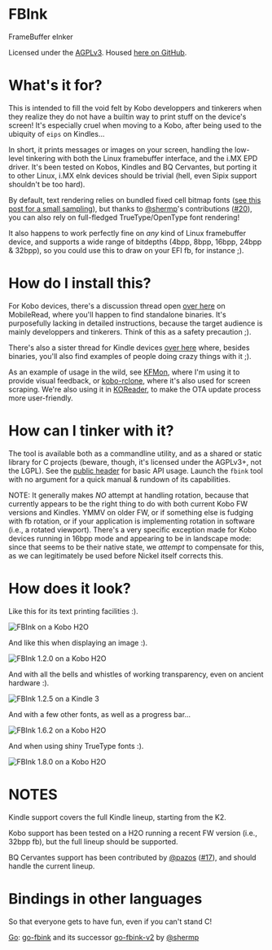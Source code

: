 # FBInk
FrameBuffer eInker

Licensed under the [AGPLv3](/LICENSE).
Housed [here on GitHub](https://github.com/NiLuJe/FBInk).

# What's it for?

This is intended to fill the void felt by Kobo developpers and tinkerers when they realize they do not have a builtin way to print stuff on the device's screen!
It's especially cruel when moving to a Kobo, after being used to the ubiquity of `eips` on Kindles...

In short, it prints messages or images on your screen, handling the low-level tinkering with both the Linux framebuffer interface, and the i.MX EPD driver.
It's been tested on Kobos, Kindles and BQ Cervantes, but porting it to other Linux, i.MX eInk devices should be trivial (hell, even Sipix support shouldn't be too hard).

By default, text rendering relies on bundled fixed cell bitmap fonts ([see this post for a small sampling](https://www.mobileread.com/forums/showpost.php?p=3765426&postcount=31)),
but thanks to [@shermp](https://github.com/shermp)'s contributions ([#20](https://github.com/NiLuJe/FBInk/pull/20)), you can also rely on full-fledged TrueType/OpenType font rendering!

It also happens to work perfectly fine on *any* kind of Linux framebuffer device, and supports a wide range of bitdepths (4bpp, 8bpp, 16bpp, 24bpp & 32bpp),
so you could use this to draw on your EFI fb, for instance ;).

# How do I install this?

For Kobo devices, there's a discussion thread open [over here](https://www.mobileread.com/forums/showthread.php?t=299110) on MobileRead, where you'll happen to find standalone binaries.
It's purposefully lacking in detailed instructions, because the target audience is mainly developpers and tinkerers. Think of this as a safety precaution ;).

There's also a sister thread for Kindle devices [over here](https://www.mobileread.com/forums/showthread.php?t=299620) where, besides binaries, you'll also find examples of people doing crazy things with it ;).

As an example of usage in the wild, see [KFMon](https://github.com/NiLuJe/kfmon), where I'm using it to provide visual feedback, or [kobo-rclone](https://github.com/shermp/kobo-rclone), where it's also used for screen scraping. We're also using it in [KOReader](https://github.com/koreader/koreader), to make the OTA update process more user-friendly.

# How can I tinker with it?

The tool is available both as a commandline utility, and as a shared or static library for C projects (beware, though, it's licensed under the AGPLv3+, not the LGPL).
See the [public header](fbink.h) for basic API usage.
Launch the `fbink` tool with no argument for a quick manual & rundown of its capabilities.

NOTE: It generally makes *NO* attempt at handling rotation, because that currently appears to be the right thing to do with both current Kobo FW versions and Kindles.
YMMV on older FW, or if something else is fudging with fb rotation, or if your application is implementing rotation in software (i.e., a rotated viewport).
There's a very specific exception made for Kobo devices running in 16bpp mode and appearing to be in landscape mode: since that seems to be their native state,
we *attempt* to compensate for this, as we can legitimately be used before Nickel itself corrects this.

# How does it look?

Like this for its text printing facilities :).

![FBInk on a Kobo H2O](https://raw.githubusercontent.com/NiLuJe/FBInk/master/fbink_readme.png)

And like this when displaying an image :).

![FBInk 1.2.0 on a Kobo H2O](https://raw.githubusercontent.com/NiLuJe/FBInk/master/fbink_image.png)

And with all the bells and whistles of working transparency, even on ancient hardware :).

![FBInk 1.2.5 on a Kindle 3](https://raw.githubusercontent.com/NiLuJe/FBInk/master/fbink_alpha.png)

And with a few other fonts, as well as a progress bar...

![FBInk 1.6.2 on a Kobo H2O](https://raw.githubusercontent.com/NiLuJe/FBInk/master/fbink_bars.png)

And when using shiny TrueType fonts :).

![FBInk 1.8.0 on a Kobo H2O](https://raw.githubusercontent.com/NiLuJe/FBInk/master/fbink_ot.png)

# NOTES

Kindle support covers the full Kindle lineup, starting from the K2.

Kobo support has been tested on a H2O running a recent FW version (i.e., 32bpp fb), but the full lineup should be supported.

BQ Cervantes support has been contributed by [@pazos](https://github.com/pazos) ([#17](https://github.com/NiLuJe/FBInk/pull/17)), and should handle the current lineup.

# Bindings in other languages

So that everyone gets to have fun, even if you can't stand C!

[Go](https://golang.org/): [go-fbink](https://github.com/shermp/go-fbink) and its successor [go-fbink-v2](https://github.com/shermp/go-fbink-v2) by [@shermp](https://github.com/shermp)

